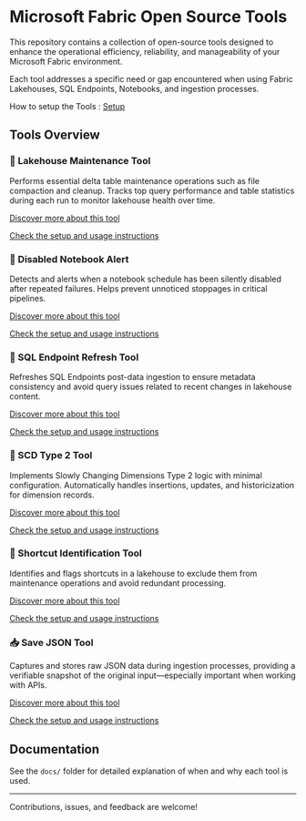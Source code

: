# Microsoft Fabric Open Source Tools

This repository contains a collection of open-source tools designed to enhance the operational efficiency, reliability, and manageability of your Microsoft Fabric environment.

Each tool addresses a specific need or gap encountered when using Fabric Lakehouses, SQL Endpoints, Notebooks, and ingestion processes.

How to setup the Tools : [Setup](docs/Setup)

## Tools Overview

### 🔧 Lakehouse Maintenance Tool
Performs essential delta table maintenance operations such as file compaction and cleanup. Tracks top query performance and table statistics during each run to monitor lakehouse health over time.

[Discover more about this tool](docs/Onyx-Tools/lakehouse-maintenance)

[Check the setup and usage instructions](docs/How-to-Set-Up-Tool-docs/lakehouse-maintenance-tool)

### 🚨 Disabled Notebook Alert
Detects and alerts when a notebook schedule has been silently disabled after repeated failures. Helps prevent unnoticed stoppages in critical pipelines.

[Discover more about this tool](docs/Onyx-Tools/disabled-notebook-alert)

[Check the setup and usage instructions](docs/How-to-Set-Up-Tool-docs/Notebook-Disabled-Monitoring-Tool)

### 🔄 SQL Endpoint Refresh Tool
Refreshes SQL Endpoints post-data ingestion to ensure metadata consistency and avoid query issues related to recent changes in lakehouse content.

[Discover more about this tool](docs/Onyx-Tools/sql-endpoint-refresh)

[Check the setup and usage instructions](docs/How-to-Set-Up-Tool-docs/SQL-Endpoint-Refresh-Tool)

### 🧱 SCD Type 2 Tool
Implements Slowly Changing Dimensions Type 2 logic with minimal configuration. Automatically handles insertions, updates, and historicization for dimension records.

[Discover more about this tool](docs/Onyx-Tools/scd-type-2)

[Check the setup and usage instructions](docs/How-to-Set-Up-Tool-docs/SCD-type-2-Tool)

### 🧭 Shortcut Identification Tool
Identifies and flags shortcuts in a lakehouse to exclude them from maintenance operations and avoid redundant processing.

[Discover more about this tool](docs/Onyx-Tools/shortcut-identification)

[Check the setup and usage instructions](docs/How-to-Set-Up-Tool-docs/Shortcut-Identification-System)
### 📥 Save JSON Tool
Captures and stores raw JSON data during ingestion processes, providing a verifiable snapshot of the original input—especially important when working with APIs.

[Discover more about this tool](docs/Onyx-Tools/save-json)

[Check the setup and usage instructions](docs/How-to-Set-Up-Tool-docs/Save-JSON-tool)

## Documentation

See the `docs/` folder for detailed explanation of when and why each tool is used.

---

Contributions, issues, and feedback are welcome!
